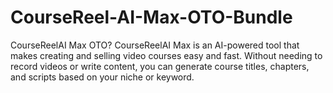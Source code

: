 # CourseReel-AI-Max-OTO-Bundle
CourseReelAI Max OTO?  CourseReelAI Max is an AI-powered tool that makes creating and selling video courses easy and fast. Without needing to record videos or write content, you can generate course titles, chapters, and scripts based on your niche or keyword.
